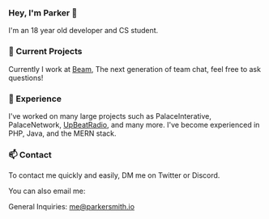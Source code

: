 ### Hey, I'm Parker 👋
I'm an 18 year old developer and CS student.

### 🔭 Current Projects
Currently I work at [Beam](https://beamapp.ai), The next generation of team chat, feel free to ask questions! 

### 👔 Experience
I've worked on many large projects such as PalaceInterative, PalaceNetwork, [UpBeatRadio](https://upbeatradio.net), and many more. I've become experienced in PHP, Java, and the MERN stack.

### 📫 Contact
To contact me quickly and easily, DM me on Twitter or Discord.

You can also email me:

General Inquiries: me@parkersmith.io

